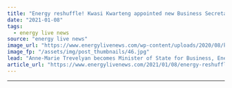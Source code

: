 ```yaml
---
title: "Energy reshuffle! Kwasi Kwarteng appointed new Business Secretary as Alok Sharma becomes full-time COP26 President"
date: "2021-01-08"
tags: 
  - energy live news
source: "energy live news"
image_url: "https://www.energylivenews.com/wp-content/uploads/2020/08/kwasi-1.jpg"
image_fp: "/assets/img/post_thumbnails/46.jpg"
lead: "Anne-Marie Trevelyan becomes Minister of State for Business, Energy and Clean Growth"
article_url: "https://www.energylivenews.com/2021/01/08/energy-reshuffle-kwasi-kwarteng-appointed-new-business-secretary-as-alok-sharma-becomes-full-time-cop26-president/"
---
```


---
